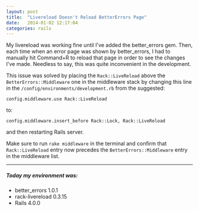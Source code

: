```yaml
---
layout: post
title:  "Livereload Doesn't Reload BetterErrors Page"
date:   2014-01-02 12:17:04
categories: rails
---
```


My livereload was working fine until I've added the better_errors gem. Then, each time when 
an error page was shown by better_errors, I had to manually hit Command+R to reload that page in
order to see the changes I've made. Needless to say, this was quite inconvenient in the development. 

This issue was solved by placing the `Rack::LiveReload` above the `BetterErrors::Middleware` one 
in the middleware stack by changing this line in the `/config/environments/development.rb` from 
the suggested:

```
config.middleware.use Rack::LiveReload
```

to:

```
config.middleware.insert_before Rack::Lock, Rack::LiveReload  
```

and then restarting Rails server. 

Make sure to run `rake middleware` in the terminal and confirm that `Rack::LiveReload` entry now 
precedes the `BetterErrors::Middleware` entry in the middleware list.

___
##### Today my environment was:

- better_errors 1.0.1
- rack-livereload 0.3.15
- Rails 4.0.0
